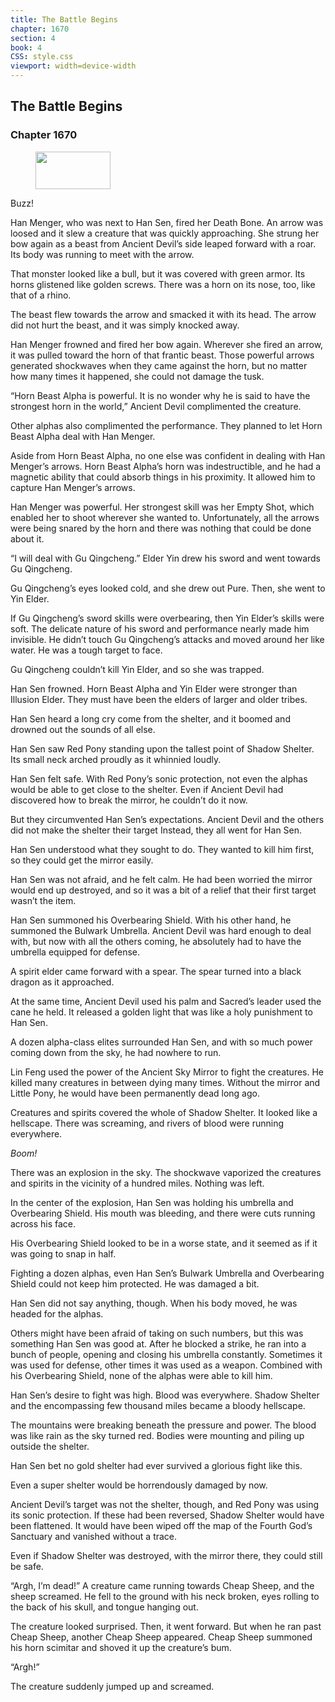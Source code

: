 ```yaml
---
title: The Battle Begins
chapter: 1670
section: 4
book: 4
CSS: style.css
viewport: width=device-width
---
```


## The Battle Begins

### Chapter 1670

<figure>
	<img src="../Images/gem.gif" alt="" id="gem" width="120" height="60" />
</figure>

Buzz!

Han Menger, who was next to Han Sen, fired her Death Bone. An arrow was loosed and it slew a creature that was quickly approaching. She strung her bow again as a beast from Ancient Devil’s side leaped forward with a roar. Its body was running to meet with the arrow.

That monster looked like a bull, but it was covered with green armor. Its horns glistened like golden screws. There was a horn on its nose, too, like that of a rhino.

The beast flew towards the arrow and smacked it with its head. The arrow did not hurt the beast, and it was simply knocked away.

Han Menger frowned and fired her bow again. Wherever she fired an arrow, it was pulled toward the horn of that frantic beast. Those powerful arrows generated shockwaves when they came against the horn, but no matter how many times it happened, she could not damage the tusk.

“Horn Beast Alpha is powerful. It is no wonder why he is said to have the strongest horn in the world,” Ancient Devil complimented the creature.

Other alphas also complimented the performance. They planned to let Horn Beast Alpha deal with Han Menger.

Aside from Horn Beast Alpha, no one else was confident in dealing with Han Menger’s arrows. Horn Beast Alpha’s horn was indestructible, and he had a magnetic ability that could absorb things in his proximity. It allowed him to capture Han Menger’s arrows.

Han Menger was powerful. Her strongest skill was her Empty Shot, which enabled her to shoot wherever she wanted to. Unfortunately, all the arrows were being snared by the horn and there was nothing that could be done about it.

“I will deal with Gu Qingcheng.” Elder Yin drew his sword and went towards Gu Qingcheng.

Gu Qingcheng’s eyes looked cold, and she drew out Pure. Then, she went to Yin Elder.

If Gu Qingcheng’s sword skills were overbearing, then Yin Elder’s skills were soft. The delicate nature of his sword and performance nearly made him invisible. He didn’t touch Gu Qingcheng’s attacks and moved around her like water. He was a tough target to face.

Gu Qingcheng couldn’t kill Yin Elder, and so she was trapped.

Han Sen frowned. Horn Beast Alpha and Yin Elder were stronger than Illusion Elder. They must have been the elders of larger and older tribes.

Han Sen heard a long cry come from the shelter, and it boomed and drowned out the sounds of all else.

Han Sen saw Red Pony standing upon the tallest point of Shadow Shelter. Its small neck arched proudly as it whinnied loudly.

Han Sen felt safe. With Red Pony’s sonic protection, not even the alphas would be able to get close to the shelter. Even if Ancient Devil had discovered how to break the mirror, he couldn’t do it now.

But they circumvented Han Sen’s expectations. Ancient Devil and the others did not make the shelter their target Instead, they all went for Han Sen.

Han Sen understood what they sought to do. They wanted to kill him first, so they could get the mirror easily.

Han Sen was not afraid, and he felt calm. He had been worried the mirror would end up destroyed, and so it was a bit of a relief that their first target wasn’t the item.

Han Sen summoned his Overbearing Shield. With his other hand, he summoned the Bulwark Umbrella. Ancient Devil was hard enough to deal with, but now with all the others coming, he absolutely had to have the umbrella equipped for defense.

A spirit elder came forward with a spear. The spear turned into a black dragon as it approached.

At the same time, Ancient Devil used his palm and Sacred’s leader used the cane he held. It released a golden light that was like a holy punishment to Han Sen.

A dozen alpha-class elites surrounded Han Sen, and with so much power coming down from the sky, he had nowhere to run.

Lin Feng used the power of the Ancient Sky Mirror to fight the creatures. He killed many creatures in between dying many times. Without the mirror and Little Pony, he would have been permanently dead long ago.

Creatures and spirits covered the whole of Shadow Shelter. It looked like a hellscape. There was screaming, and rivers of blood were running everywhere.

*Boom!*

There was an explosion in the sky. The shockwave vaporized the creatures and spirits in the vicinity of a hundred miles. Nothing was left.

In the center of the explosion, Han Sen was holding his umbrella and Overbearing Shield. His mouth was bleeding, and there were cuts running across his face.

His Overbearing Shield looked to be in a worse state, and it seemed as if it was going to snap in half.

Fighting a dozen alphas, even Han Sen’s Bulwark Umbrella and Overbearing Shield could not keep him protected. He was damaged a bit.

Han Sen did not say anything, though. When his body moved, he was headed for the alphas.

Others might have been afraid of taking on such numbers, but this was something Han Sen was good at. After he blocked a strike, he ran into a bunch of people, opening and closing his umbrella constantly. Sometimes it was used for defense, other times it was used as a weapon. Combined with his Overbearing Shield, none of the alphas were able to kill him.

Han Sen’s desire to fight was high. Blood was everywhere. Shadow Shelter and the encompassing few thousand miles became a bloody hellscape.

The mountains were breaking beneath the pressure and power. The blood was like rain as the sky turned red. Bodies were mounting and piling up outside the shelter.

Han Sen bet no gold shelter had ever survived a glorious fight like this.

Even a super shelter would be horrendously damaged by now.

Ancient Devil’s target was not the shelter, though, and Red Pony was using its sonic protection. If these had been reversed, Shadow Shelter would have been flattened. It would have been wiped off the map of the Fourth God’s Sanctuary and vanished without a trace.

Even if Shadow Shelter was destroyed, with the mirror there, they could still be safe.

“Argh, I’m dead!” A creature came running towards Cheap Sheep, and the sheep screamed. He fell to the ground with his neck broken, eyes rolling to the back of his skull, and tongue hanging out.

The creature looked surprised. Then, it went forward. But when he ran past Cheap Sheep, another Cheap Sheep appeared. Cheap Sheep summoned his horn scimitar and shoved it up the creature’s bum.

“Argh!”

The creature suddenly jumped up and screamed.